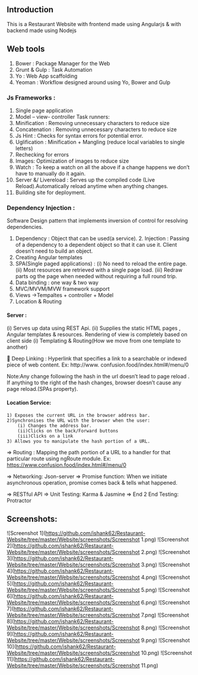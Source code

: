 ## Introduction
This is a Restaurant Website with frontend made using Angularjs & with backend made using Nodejs
## Web tools 
1.	Bower             :   Package Manager for the Web 
2.	Grunt & Gulp :  Task Automation
3.	Yo                     : Web App scaffolding
4.	Yeoman           : Workflow designed around using Yo, Bower and Gulp

###	Js Frameworks : 
1.	Single page application
2.	 Model – view- controller
       Task runners:
1. Minification : Removing unnecessary characters to reduce size
2. Concatenation : Removing unnecessary characters to reduce size
3. Js Hint : Checks for syntax errors for potential error.
4. Uglification : Minification + Mangling (reduce local variables to single letters)
5. Rechecking for errors
6. Images: Optimization of images to reduce size
7. Watch : To keep a watch on all the above if a change happens we don’t have to manually do it again.
8. Server &/ Livereload : Serves up the compiled code (Live Reload).Automatically reload anytime when anything changes.
9. Building site for deployment.

### Dependency Injection : 
Software Design pattern that implements inversion of control for resolving dependencies.
1. Dependency : Object that can be used(a service).
	2. Injection : Passing of a dependency to a dependent object so that it can use it.
Client doesn’t need to build an object.
1. Creating Angular templates
2. SPA(Single paged applications) : 
(i) No need to reload the entire page.
(ii) Most resources are retrieved with a single page load.
(iii) Redraw parts og the page when needed without requiring a full round trip.
3. Data binding : one way & two way
4. MVC/MVVM/MVW framework support
5. Views ->Tempaltes + controller + Model
6. Location & Routing

#### Server : 
(i)	Serves up data using REST Api.
(ii)	Supplies the static HTML pages , Angular templates & resources.
Rendering of view is completely based on client side
(i)	Templating & Routing(How we move from one template to another)

	Deep Linking : Hyperlink that specifies a link to a searchable or indexed piece of web content.
Ex: http://www. confusion.food/index.html#/menu/0

Note:Any change  following the hash in the url doesn’t lead to  page reload . If anything to the right of the hash changes, browser doesn’t cause any page reload.(SPAs property).

#### Location Service:
    1) Exposes the current URL in the browser address bar.
    2)Synchronises the URL with the browser when the user:
	    (i) Changes the address bar.
	    (ii)Clicks on the back/Forward buttons
	    (iii)Clicks on a link
    3) Allows you to manipulate the hash portion of a URL.

=> Routing : Mapping the path portion of a URL to a handler for that particular route using ngRoute module.
    Ex: https://www.confusion.food/index.html#/menu/0

=> Networking: Json-server
=> Promise function: When we initiate asynchronous operation, promise comes back & tells what  happened.

=> RESTful API
=> Unit Testing: Karma & Jasmine
=> End 2 End Testing: Protractor


## Screenshots:

![Screenshot 1](https://github.com/ishank62/Restaurant-Website/tree/master/Website/screenshots/Screenshot 1.png)
![Screenshot 2](https://github.com/ishank62/Restaurant-Website/tree/master/Website/screenshots/Screenshot 2.png)
![Screenshot 3](https://github.com/ishank62/Restaurant-Website/tree/master/Website/screenshots/Screenshot 3.png)
![Screenshot 4](https://github.com/ishank62/Restaurant-Website/tree/master/Website/screenshots/Screenshot 4.png)
![Screenshot 5](https://github.com/ishank62/Restaurant-Website/tree/master/Website/screenshots/Screenshot 5.png)
![Screenshot 6](https://github.com/ishank62/Restaurant-Website/tree/master/Website/screenshots/Screenshot 6.png)
![Screenshot 7](https://github.com/ishank62/Restaurant-Website/tree/master/Website/screenshots/Screenshot 7.png)
![Screenshot 8](https://github.com/ishank62/Restaurant-Website/tree/master/Website/screenshots/Screenshot 8.png)
![Screenshot 9](https://github.com/ishank62/Restaurant-Website/tree/master/Website/screenshots/Screenshot 9.png)
![Screenshot 10](https://github.com/ishank62/Restaurant-Website/tree/master/Website/screenshots/Screenshot 10.png)
![Screenshot 11](https://github.com/ishank62/Restaurant-Website/tree/master/Website/screenshots/Screenshot 11.png)